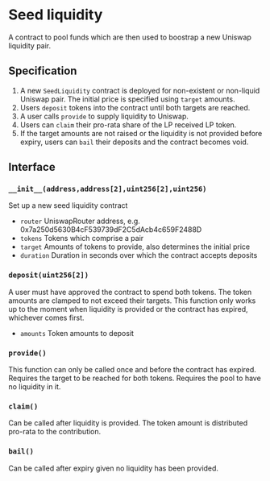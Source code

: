 # Seed liquidity

A contract to pool funds which are then used to boostrap a new Uniswap liquidity pair.

## Specification
1. A new `SeedLiquidity` contract is deployed for non-existent or non-liquid Uniswap pair. The initial price is specified using `target` amounts.
2. Users `deposit` tokens into the contract until both targets are reached.
3. A user calls `provide` to supply liquidity to Uniswap.
4. Users can `claim` their pro-rata share of the LP received LP token.
5. If the target amounts are not raised or the liquidity is not provided before expiry, users can `bail` their deposits and the contract becomes void.

## Interface

### `__init__(address,address[2],uint256[2],uint256)`
Set up a new seed liquidity contract
- `router` UniswapRouter address, e.g. 0x7a250d5630B4cF539739dF2C5dAcb4c659F2488D
- `tokens` Tokens which comprise a pair
- `target` Amounts of tokens to provide, also determines the initial price
- `duration` Duration in seconds over which the contract accepts deposits

### `deposit(uint256[2])`
A user must have approved the contract to spend both tokens. The token amounts are clamped to not exceed their targets. This function only works up to the moment when liquidity is provided or the contract has expired, whichever comes first.
- `amounts` Token amounts to deposit
### `provide()`
This function can only be called once and before the contract has expired. Requires the target to be reached for both tokens. Requires the pool to have no liquidity in it.
### `claim()`
Can be called after liquidity is provided. The token amount is distributed pro-rata to the contribution.
### `bail()`
Can be called after expiry given no liquidity has been provided.

